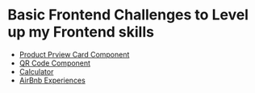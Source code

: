 <h1>Basic Frontend Challenges to Level up my Frontend skills</h1>
<ul>
<li><a href="https://github.com/pranav-bot/frontend-challenges/tree/main/product-preview-card-component">Product Prview Card Component</a></li>
<li><a href="https://github.com/pranav-bot/frontend-challenges/tree/main/qr-code-component">QR Code Component</a></li>
<li><a href="https://github.com/pranav-bot/frontend-challenges/tree/main/calculator">Calculator</a></li>
<li><a href="https://github.com/pranav-bot/frontend-challenges/tree/main/airbnb-experiences">AirBnb Experiences</a></li>
</ul>